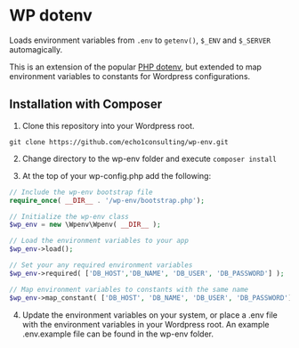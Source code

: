 WP dotenv
==========

Loads environment variables from `.env` to `getenv()`, `$_ENV` and `$_SERVER` automagically.

This is an extension of the popular [PHP dotenv](https://github.com/vlucas/phpdotenv), but extended to map environment variables to constants for Wordpress configurations.


Installation with Composer
--------------------------

1. Clone this repository into your Wordpress root.

```git clone https://github.com/echo1consulting/wp-env.git```

2. Change directory to the wp-env folder and execute `composer install`

3. At the top of your wp-config.php add the following:

```php
// Include the wp-env bootstrap file
require_once( __DIR__ . '/wp-env/bootstrap.php');

// Initialize the wp-env class
$wp_env = new \Wpenv\Wpenv( __DIR__ );

// Load the environment variables to your app
$wp_env->load();

// Set your any required environment variables
$wp_env->required( ['DB_HOST','DB_NAME', 'DB_USER', 'DB_PASSWORD'] );

// Map environment variables to constants with the same name
$wp_env->map_constant( ['DB_HOST', 'DB_NAME', 'DB_USER', 'DB_PASSWORD'] );

```

4. Update the environment variables on your system, or place a .env file with the environment variables in your Wordpress root. An example .env.example file can be found in the wp-env folder.